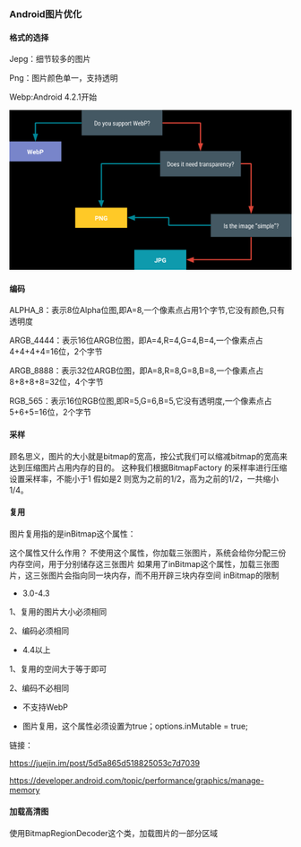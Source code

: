 ### Android图片优化
#### 格式的选择

Jepg：细节较多的图片

Png：图片颜色单一，支持透明

Webp:Android 4.2.1开始


![](../img/图片优化1.png)

#### 编码

ALPHA_8：表示8位Alpha位图,即A=8,一个像素点占用1个字节,它没有颜色,只有透明度

ARGB_4444：表示16位ARGB位图，即A=4,R=4,G=4,B=4,一个像素点占4+4+4+4=16位，2个字节

ARGB_8888：表示32位ARGB位图，即A=8,R=8,G=8,B=8,一个像素点占8+8+8+8=32位，4个字节

RGB_565：表示16位RGB位图,即R=5,G=6,B=5,它没有透明度,一个像素点占5+6+5=16位，2个字节

#### 采样

顾名思义，图片的大小就是bitmap的宽高，按公式我们可以缩减bitmap的宽高来达到压缩图片占用内存的目的。
这种我们根据BitmapFactory 的采样率进行压缩 设置采样率，不能小于1 假如是2 则宽为之前的1/2，高为之前的1/2，一共缩小1/4。

#### 复用
图片复用指的是inBitmap这个属性：

这个属性又什么作用？
不使用这个属性，你加载三张图片，系统会给你分配三份内存空间，用于分别储存这三张图片
如果用了inBitmap这个属性，加载三张图片，这三张图片会指向同一块内存，而不用开辟三块内存空间
inBitmap的限制

- 3.0-4.3

1、复用的图片大小必须相同

2、编码必须相同

- 4.4以上

1、复用的空间大于等于即可

2、编码不必相同

- 不支持WebP

- 图片复用，这个属性必须设置为true；options.inMutable = true;

链接：

https://juejin.im/post/5d5a865d518825053c7d7039
 
https://developer.android.com/topic/performance/graphics/manage-memory

#### 加载高清图

使用BitmapRegionDecoder这个类，加载图片的一部分区域

